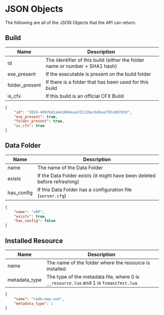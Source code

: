 # JSON Objects

The following are all of the JSON Objects that the API can return:

## Build

| Name           | Description                                                                 |
| -------------- | --------------------------------------------------------------------------- |
| id             | The identifier of this build (either the folder name or number + SHA1 hash) |
| exe_present    | If the executable is present on the build folder                            |
| folder_present | If there is a folder that has been used for this build                      |
| is_cfx         | If this build is an official CFX Build                                      |

```json
{
    "id": "2024-4097bd1aee1804eaa7d1120ec84bae795c80703d",
    "exe_present": true,
    "folder_present": true,
    "is_cfx": true
}
```

## Data Folder

| Name       | Description                                                              |
| ---------- | ------------------------------------------------------------------------ |
| name       | The name of the Data Folder                                              |
| exists     | If the Data Folder exists (it might have been deleted before refreshing) |
| has_config | If this Data Folder has a configuration file (`server.cfg`)              |

```json
{
    "name": "vRP",
    "exists": true,
    "has_config": false
}
```

## Installed Resource

| Name          | Description                                                                          |
| ------------- | ------------------------------------------------------------------------------------ |
| name          | The name of the folder where the resource is installed                               |
| metadata_type | The type of the metadata file, where 0 is `__resource.lua` and 1 is `fxmanifest.lua` |

```json
{
    "name": "redm-map-one",
    "metadata_type": 1
}
```

